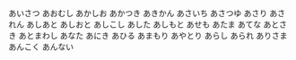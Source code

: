 あいさつ
あおむし
あかしお
あかつき
あきかん
あさいち
あさつゆ
あさり
あされん
あしあと
あしおと
あしこし
あした
あしもと
あせも
あたま
あてな
あとさき
あとまわし
あなた
あにき
あひる
あまもり
あやとり
あらし
あられ
ありさま
あんこく
あんない
